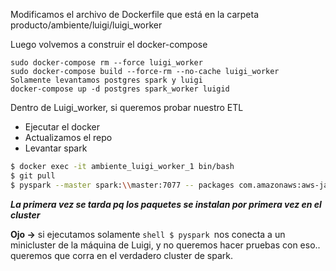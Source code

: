 Modificamos el archivo de Dockerfile que está en la carpeta producto/ambiente/luigi/luigi_worker

Luego volvemos a construir el docker-compose

```shell
sudo docker-compose rm --force luigi_worker
sudo docker-compose build --force-rm --no-cache luigi_worker
Solamente levantamos postgres spark y luigi
docker-compose up -d postgres spark_worker luigid
```
Dentro de Luigi_worker, si queremos probar nuestro ETL

* Ejecutar el docker
* Actualizamos el repo
* Levantar spark
```zsh
$ docker exec -it ambiente_luigi_worker_1 bin/bash
$ git pull
$ pyspark --master spark:\\master:7077 -- packages com.amazonaws:aws-java-sdk-pom:1.10.34,org.apache.hadoop:hadoop-aws:2.6.0,com.databricks:spark-csv_2.11:1.4.0
```
**_La primera vez se tarda pq los paquetes se instalan por primera vez en el cluster_**

**Ojo ->** si ejecutamos solamente ```shell $ pyspark ```nos conecta a un minicluster de la máquina de Luigi, y no queremos hacer pruebas con eso.. queremos que corra en el verdadero cluster de spark.
